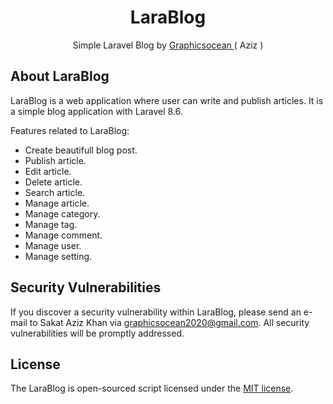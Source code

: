 ## <p align="center"><h1 align="center">LaraBlog</h1></p>

<p align="center">
Simple Laravel Blog by <a href="https://graphicsocean.com" target="_blank"> Graphicsocean </a> ( Aziz )
</p>

## About LaraBlog

LaraBlog is a web application where user can write and publish articles. It is a simple blog application with Laravel 8.6.

Features related to LaraBlog:

- Create beautifull blog post.
- Publish article.
- Edit article.
- Delete article.
- Search article.
- Manage article.
- Manage category.
- Manage tag.
- Manage comment.
- Manage user.
- Manage setting.

## Security Vulnerabilities

If you discover a security vulnerability within LaraBlog, please send an e-mail to Sakat Aziz Khan via [graphicsocean2020@gmail.com](mailto:graphicsocean2020@gmail.com). All security vulnerabilities will be promptly addressed.

## License

The LaraBlog is open-sourced script licensed under the [MIT license](https://opensource.org/licenses/MIT).

